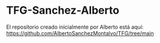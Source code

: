 # TFG-Sanchez-Alberto

El repositorio creado inicialmente por Alberto está aquí:
https://github.com/AlbertoSanchezMontalvo/TFG/tree/main
